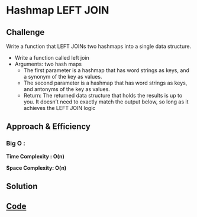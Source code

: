 # Hashmap LEFT JOIN

## Challenge

Write a function that LEFT JOINs two hashmaps into a single data structure.

- Write a function called left join
- Arguments: two hash maps
   - The first parameter is a hashmap that has word strings as keys, and a synonym of the key as values.
   - The second parameter is a hashmap that has word strings as keys, and antonyms of the key as values.
   - Return: The returned data structure that holds the results is up to you. It doesn’t need to exactly match the output below, so long as it achieves the LEFT JOIN logic
  
## Approach & Efficiency


### Big O :

**Time Complexity : O(n)**

**Space Complexity: O(n)**


## Solution

## [**Code**](./leftjoin.js)
